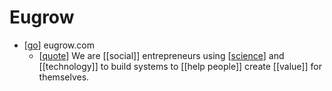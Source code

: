 # Eugrow

- [[go]] eugrow.com
  - [[quote]] We are [[social]] entrepreneurs using [[science]] and [[technology]] to build systems to [[help people]] create [[value]] for themselves.




[//begin]: # "Autogenerated link references for markdown compatibility"
[go]: go "Go"
[quote]: quote "Quote"
[science]: science "Science"
[//end]: # "Autogenerated link references"